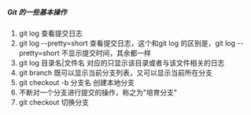 ##### Git 的一些基本操作

1. git log 查看提交日志
2. git log --pretty=short   查看提交日志，这个和git log 的区别是，git log --pretty=short 不显示提交时间，其余都一样
3. git log 目录名|文件名  对应的只显示该目录或者与该文件相关的日志
4. git branch  既可以显示当前分支列表，又可以显示当前所在分支
5. git checkout -b  分支名     创建本地分支
6. 不断对一个分支进行提交的操作，称之为"培育分支"
7. git checkout  切换分支
